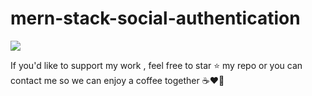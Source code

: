 # mern-stack-social-authentication

<img src="https://github.com/mohamedzhioua/mern-stack-social-authentication/blob/main/client/src/assets/mern-stack-social-authentication_demo.gif.gif" widh="1000" height="auto" >

<p> If you'd like to support my work , feel free to star ⭐
              my repo or you can contact me so we can enjoy a coffee together ☕️❤️‍🔥</p>

